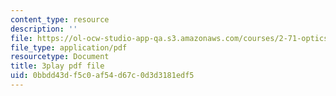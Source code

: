 ```yaml
---
content_type: resource
description: ''
file: https://ol-ocw-studio-app-qa.s3.amazonaws.com/courses/2-71-optics-spring-2009/0bbdd43df5c0af54d67c0d3d3181edf5_jKHejk45Sg.pdf
file_type: application/pdf
resourcetype: Document
title: 3play pdf file
uid: 0bbdd43d-f5c0-af54-d67c-0d3d3181edf5
---
```

